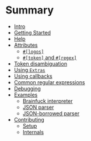 # Summary

+ [Intro](./intro.md)
+ [Getting Started](./getting-started.md)
+ [Help](./getting-help.md)
+ [Attributes](./attributes.md)
  + [`#[logos]`](./attributes/logos.md)
  + [`#[token]` and `#[regex]`](./attributes/token_and_regex.md)
+ [Token disambiguation](./token-disambiguation.md)
+ [Using `Extras`](./extras.md)
+ [Using callbacks](./callbacks.md)
+ [Common regular expressions](./common-regex.md)
+ [Debugging](./debugging.md)
+ [Examples](./examples.md)
  + [Brainfuck interpreter](./examples/brainfuck.md)
  + [JSON parser](./examples/json.md)
  + [JSON-borrowed parser](./examples/json_borrowed.md)
+ [Contributing](./contributing.md)
  + [Setup](./contributing/setup.md)
  + [Internals](./contributing/internals.md)
